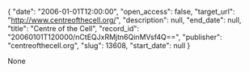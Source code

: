 {
  "date": "2006-01-01T12:00:00", 
  "open_access": false, 
  "target_url": "http://www.centreofthecell.org/", 
  "description": null, 
  "end_date": null, 
  "title": "Centre of the Cell", 
  "record_id": "20060101T120000/nCtEQJxRMjtn6QinMVsf4Q==", 
  "publisher": "centreofthecell.org", 
  "slug": 13608, 
  "start_date": null
}

None